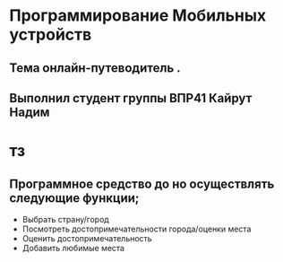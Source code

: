 # Программирование Мобильных устройств
## Тема онлайн-путеводитель .

## Выполнил студент группы ВПР41 Кайрут Надим
# тз
## Программное средство до но осуществлять следующие функции;

* Выбрать страну/город
*	Посмотреть достопримечательности города/оценки места
*	Оценить достопримечательность
*	Добавить любимые места
